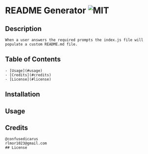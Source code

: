 # README Generator ![MIT](https://img.shields.io/badge/License-MIT%20-green)

## Description
    When a user answers the required prompts the index.js file will populate a custom README.md file.
    
    
## Table of Contents
    
    - [Usage](#usage)
    - [Credits](#credits)
    - [License](#license)
    
## Installation
    
    
## Usage
    
## Credits
    @confusedicarus
    rlmor1023@gmail.com
    ## License

    